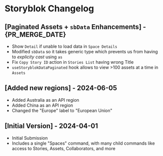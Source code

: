 # Storyblok Changelog

## [Paginated Assets + `sbData` Enhancements] - {PR_MERGE_DATE}

- Show `Detail` if unable to load data in `Space Details`
- Modified `sbData` so it takes generic type which prevents us from having to _explicity cast_ using `as`
- Fix `Copy Story ID` action in `Stories List` having wrong Title
- `useStoryblokDataPaginated` hook allows to view >100 assets at a time in `Assets`

## [Added new regions] - 2024-06-05

- Added Australia as an API region
- Added China as an API region
- Changed the "Europe" label to "European Union" 

## [Initial Version] - 2024-04-01

- Initial Submission
- Includes a single "Spaces" command, with many child commands like access to Stories, Assets, Collaborators, and more